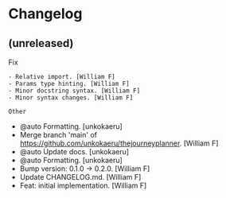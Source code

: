 Changelog
=========


(unreleased)
------------

Fix
~~~
- Relative import. [William F]
- Params type hinting. [William F]
- Minor docstring syntax. [William F]
- Minor syntax changes. [William F]

Other
~~~~~
- @auto Formatting. [unkokaeru]
- Merge branch 'main' of https://github.com/unkokaeru/thejourneyplanner.
  [William F]
- @auto Update docs. [unkokaeru]
- @auto Formatting. [unkokaeru]
- Bump version: 0.1.0 -> 0.2.0. [William F]
- Update CHANGELOG.md. [William F]
- Feat: initial implementation. [William F]


